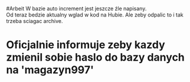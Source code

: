 #Arbeit
W bazie auto increment jest jeszcze źle napisany. <br>
Od teraz bedzie aktualny wglad w kod na Hubie. Ale zeby odpalic to i tak trzeba sciagac archive.<br>
# Oficjalnie informuje zeby kazdy zmienil sobie haslo do bazy danych na  'magazyn997'<br>
